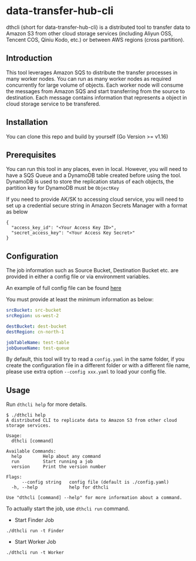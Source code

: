 # data-transfer-hub-cli

dthcli (short for data-transfer-hub-cli) is a distributed tool to transfer data to Amazon S3 from other cloud storage services (including Aliyun OSS, Tencent COS, Qiniu Kodo, etc.) or between AWS regions (cross partition).

## Introduction

This tool leverages Amazon SQS to distribute the transfer processes in many worker nodes. You can run as many worker nodes as required concurrently for large volume of objects. Each worker node will consume the messages from Amazon SQS and start transferring from the source to destination. Each message contains information that represents a object in cloud storage service to be transfered.


## Installation

You can clone this repo and build by yourself (Go Version >= v1.16)


## Prerequisites

You can run this tool in any places, even in local. However, you will need to have a SQS Queue and a DynamoDB table created before using the tool. DynamoDB is used to store the replication status of each objects, the partition key for DynamoDB must be `ObjectKey`

If you need to provide AK/SK to accessing cloud service, you will need to set up a credential secure string in Amazon Secrets Manager with a format as below

```
{
  "access_key_id": "<Your Access Key ID>",
  "secret_access_key": "<Your Access Key Secret>"
}
```

## Configuration

The job information such as Source Bucket, Destination Bucket etc. are provided in either a config file or via environment variables. 

An example of full config file can be found [here](./config-example.yaml) 

You must provide at least the minimum information as below:
```yaml
srcBucket: src-bucket
srcRegion: us-west-2

destBucket: dest-bucket
destRegion: cn-north-1

jobTableName: test-table
jobQueueName: test-queue
```

By default, this tool will try to read a `config.yaml` in the same folder, if you create the configuration file in a different folder or with a different file name, please use extra option `--config xxx.yaml` to load your config file.


## Usage

Run `dthcli help` for more details.
```
$ ./dthcli help
A distributed CLI to replicate data to Amazon S3 from other cloud storage services.

Usage:
  dthcli [command]

Available Commands:
  help        Help about any command
  run         Start running a job
  version     Print the version number

Flags:
      --config string   config file (default is ./config.yaml)
  -h, --help            help for dthcli

Use "dthcli [command] --help" for more information about a command.
```

To actually start the job, use `dthcli run` command.

- Start Finder Job

```
./dthcli run -t Finder
```

- Start Worker Job

```
./dthcli run -t Worker
```
